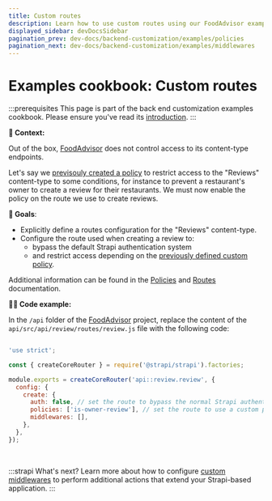 ```yaml
---
title: Custom routes
description: Learn how to use custom routes using our FoodAdvisor example
displayed_sidebar: devDocsSidebar
pagination_prev: dev-docs/backend-customization/examples/policies
pagination_next: dev-docs/backend-customization/examples/middlewares
---
```


# Examples cookbook: Custom routes

:::prerequisites
This page is part of the back end customization examples cookbook. Please ensure you've read its [introduction](/dev-docs/backend-customization/examples).
:::

**💭 Context:**

Out of the box, [FoodAdvisor](https://github.com/strapi/foodadvisor) does not control access to its content-type endpoints.

Let's say we [previsouly created a policy](/dev-docs/backend-customization/examples/policies) to restrict access to the "Reviews" content-type to some conditions, for instance to prevent a restaurant's owner to create a review for their restaurants. We must now enable the policy on the route we use to create reviews.

<SideBySideContainer>

<SideBySideColumn>

**🎯 Goals**:

- Explicitly define a routes configuration for the "Reviews" content-type.
- Configure the route used when creating a review to:
  - bypass the default Strapi authentication system
  - and restrict access depending on the [previously defined custom policy](/dev-docs/backend-customization/examples/policies).

</SideBySideColumn>

<SideBySideColumn>

<SubtleCallout title="Related concept">

Additional information can be found in the [Policies](/dev-docs/backend-customization/policies) and [Routes](/dev-docs/backend-customization/routes) documentation.

</SubtleCallout>

</SideBySideColumn>

</SideBySideContainer>

**🧑‍💻 Code example:**

In the `/api` folder of the [FoodAdvisor](https://github.com/strapi/foodadvisor) project, replace the content of the `api/src/api/review/routes/review.js` file with the following code:

```jsx title="src/api/review/routes/review.js"

'use strict';

const { createCoreRouter } = require('@strapi/strapi').factories;

module.exports = createCoreRouter('api::review.review', {
  config: {
    create: {
      auth: false, // set the route to bypass the normal Strapi authentication system
      policies: ['is-owner-review'], // set the route to use a custom policy
      middlewares: [],
    },
  },
});
```

<br />

:::strapi What's next?
Learn more about how to configure [custom middlewares](/dev-docs/backend-customization/examples/middlewares) to perform additional actions that extend your Strapi-based application.
:::
